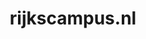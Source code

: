 ---
layout: post
title:  "rijkscampus.nl"
internal_url:  "/data/rijkscampus.nl.html"
categories: dutchgov
---